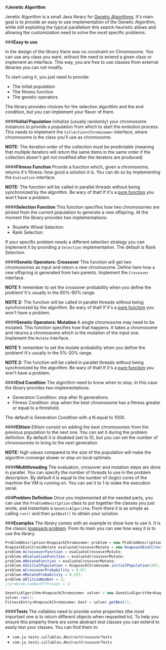 #**Jenetic Algorithm**


Jenetic Algorithm is a small Java library for [Genetic Algorithms](https://en.wikipedia.org/wiki/Genetic_algorithm).
It's main goal is to provide an easy to use implementation of the Genetic Algorithm, while still exploiting the typical parallelism this search heuristic allows and allowing the customization need to solve the most specific problems.


###**Easy to use**

In the design of the library there was no constraint on Chromosome. You can use any class you want, without the need to extend a given class or implement an interface. This way, you are free to use classes from external libraries you can not modify.

To start using it, you just need to provide:

 - The initial population
 - The fitness function
 - The genetic operators

The library provides choices for the selection algorithm and the end condition, but you can implement your flavor of them. 

####**Initial Population**
Initialize (usually randomly) your chromosome instances to provide a population from which to start the evolution process. This needs to implement the  ```Collection<Chromosome>``` interface, where chromosome is the class you'll use as chromosome.

**NOTE:** The iteration order of the collection must be predictable (meaning that multiple iterators will return the same items in the same order if the collection doesn't get not modified after the iterators are produced)

####**Fitness Function**
Provide a function which, given a chromosome, returns it's fitness: how good a solution it is. You can do so by implementing the ```Evaluation``` interface.

**NOTE:** The function will be called in parallel threads without being synchronized by the algorithm. Be wary of that! If it's a [pure function](http://www.sitepoint.com/functional-programming-pure-functions/) you won't have a problem.

####**Selection Function**
This function specifies how two chromosomes are picked from the current population to generate a new offspring. At the moment the library provides two implementations:

 - Roulette Wheel Selection
 - Rank Selection

If your specific problem needs a different selection strategy you can implement it by providing a ```Selection``` implementation.
The default is Rank Selection.

####**Genetic Operators: Crossover**
This function will get two chromosomes as input and return a new chromosome. Define here how a new offspring is generated from two parents. Implement the ```Crossover``` interface.

**NOTE 1:** remember to set the crossover probability when you define the problem! It's usually in the 80%-90% range.

**NOTE 2:** The function will be called in parallel threads without being synchronized by the algorithm. Be wary of that! If it's a [pure function](http://www.sitepoint.com/functional-programming-pure-functions/) you won't have a problem.

####**Genetic Operators: Mutation**
A single chromosome may need to be mutated. This function specifies how that happens. It takes a chromosome and returns a chromosome which is the mutation of the input one. Implement the ```Mutate``` interface.

**NOTE 1:** remember to set the mutate probability when you define the problem! It's usually in the 5%-20% range.

**NOTE 2:** The function will be called in parallel threads without being synchronized by the algorithm. Be wary of that! If it's a [pure function](http://www.sitepoint.com/functional-programming-pure-functions/) you won't have a problem.

####**End Condition**
The algorithm need to know when to stop. In this case the library provides two implementations:

- Generation Condition: stop after N generations.
- Fitness Condition: stop when the best chromosome has a fitness greater or equal to a threshold.

The default is Generation Condition with a N equal to 1000.

####**Elitism**
Elitism consist on adding the best chromosomes from the previous population to the next one. You can set it during the problem definition. By default it is disabled (set to 0), but you can set the number of chromosomes to bring to the next generation.

**NOTE:** high values compared to the size of the population will make the algorithm converge slower or stop on local optimals.

####**Multithreading**
The evaluation, crossover and mutation steps are done in parallel. You can specify the number of threads to use in the problem description. By default it is equal to the number of (logic) cores of the machine the VM is running on. You can set it to 1 to make the execution serial.


###**Problem Definition**
Once you implemented all the needed parts, you can use the ```ProblemDescription``` class to put together the classes you just wrote, and instantiate a ```GeneticAlgorithm```.
From there it is as simple as calling ```run()``` and then ```getBest()``` to obtain your solution.

###**Examples**
The library comes with an example to show how to use it. It is the classic [knapsack problem](https://en.wikipedia.org/wiki/Knapsack_problem).
From its main you can see how easy it is to use the library.

```java
ProblemDescription<KnapsackChromosome> problem = new ProblemDescription<KnapsackChromosome>();
KnapsackEvalCrossMutate evaluateCrossoverMutate = new KnapsackEvalCrossMutate();
problem.mCrossoverFunction = evaluateCrossoverMutate;
problem.mEvaluationFunction = evaluateCrossoverMutate;
problem.mMutateFunction = evaluateCrossoverMutate;
problem.mInitialPopulation = KnapsackChromosome.initialPopulation(20);
problem.mCrossoverProbability = 0.8f;
problem.mMutateProbability = 0.15f;
problem.mElitismNumber = 3;
//problem.numberOfThreads = 1;

GeneticAlgorithm<KnapsackChromosome> solver = new GeneticAlgorithm<KnapsackChromosome>(problem);
solver.run();
FitnessEntry<KnapsackChromosome> best = solver.getBest();
```

####**Tests**
The callables need to provide some properties (the most important one is to return different objects when requested to). To help you ensure this property there are some abstract test classes you can extend to easily test your classes.
You can find them in:

- ```com.ja.tests.callables.AbstractCrossoverTests```
- ```com.ja.tests.callables.AbstractCrossoverTests```
